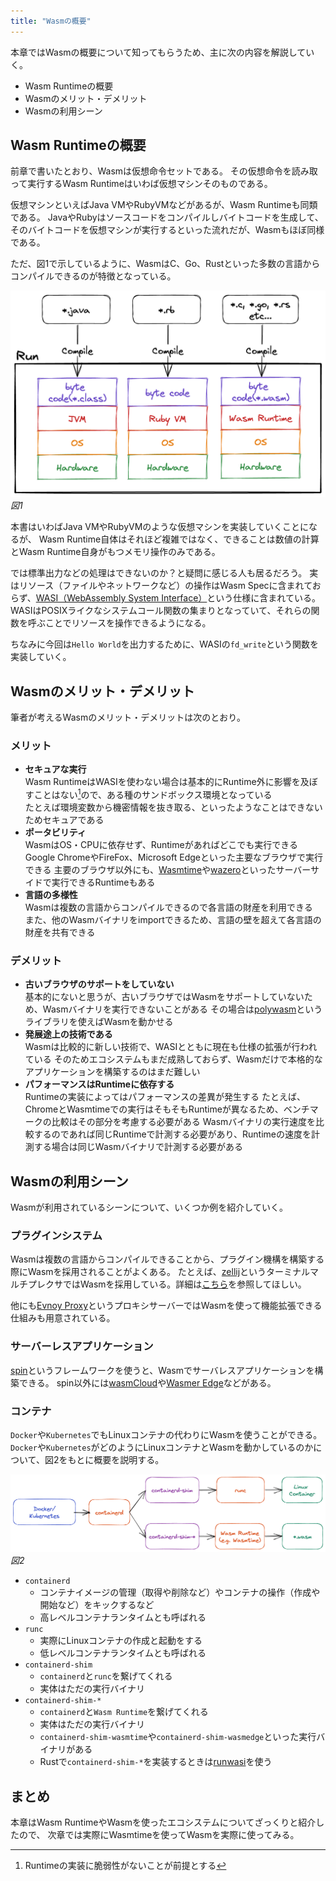 ```yaml
---
title: "Wasmの概要"
---
```


本章ではWasmの概要について知ってもらうため、主に次の内容を解説していく。

- Wasm Runtimeの概要
- Wasmのメリット・デメリット
- Wasmの利用シーン

## Wasm Runtimeの概要
前章で書いたとおり、Wasmは仮想命令セットである。
その仮想命令を読み取って実行するWasm Runtimeはいわば仮想マシンそのものである。

仮想マシンといえばJava VMやRubyVMなどがあるが、Wasm Runtimeも同類である。
JavaやRubyはソースコードをコンパイルしバイトコードを生成して、そのバイトコードを仮想マシンが実行するといった流れだが、Wasmもほぼ同様である。

ただ、図1で示しているように、WasmはC、Go、Rustといった多数の言語からコンパイルできるのが特徴となっている。

![](/images/about_wasm_runtime.png)
*図1*

本書はいわばJava VMやRubyVMのような仮想マシンを実装していくことになるが、
Wasm Runtime自体はそれほど複雑ではなく、できることは数値の計算とWasm Runtime自身がもつメモリ操作のみである。

では標準出力などの処理はできないのか？と疑問に感じる人も居るだろう。
実はリソース（ファイルやネットワークなど）の操作はWasm Specに含まれておらず、[WASI（WebAssembly System Interface）](https://wasi.dev)という仕様に含まれている。
WASIはPOSIXライクなシステムコール関数の集まりとなっていて、それらの関数を呼ぶことでリソースを操作できるようになる。

ちなみに今回は`Hello World`を出力するために、WASIの`fd_write`という関数を実装していく。

## Wasmのメリット・デメリット

筆者が考えるWasmのメリット・デメリットは次のとおり。

### メリット
- **セキュアな実行**  
  Wasm RuntimeはWASIを使わない場合は基本的にRuntime外に影響を及ぼすことはない[^1]ので、ある種のサンドボックス環境となっている  
  たとえば環境変数から機密情報を抜き取る、といったようなことはできないためセキュアである
- **ポータビリティ**  
  WasmはOS・CPUに依存せず、Runtimeがあればどこでも実行できる  
  Google ChromeやFireFox、Microsoft Edgeといった主要なブラウザで実行できる
  主要のブラウザ以外にも、[Wasmtime](https://wasmtime.dev)や[wazero](https://wazero.io)といったサーバーサイドで実行できるRuntimeもある
- **言語の多様性**   
  Wasmは複数の言語からコンパイルできるので各言語の財産を利用できる  
  また、他のWasmバイナリをimportできるため、言語の壁を超えて各言語の財産を共有できる

[^1]: Runtimeの実装に脆弱性がないことが前提とする

### デメリット
- **古いブラウザのサポートをしていない**  
  基本的にないと思うが、古いブラウザではWasmをサポートしていないため、Wasmバイナリを実行できないことがある
  その場合は[polywasm](https://github.com/evanw/polywasm)というライブラリを使えばWasmを動かせる
- **発展途上の技術である**  
  Wasmは比較的に新しい技術で、WASIとともに現在も仕様の拡張が行われている
  そのためエコシステムもまだ成熟しておらず、Wasmだけで本格的なアプリケーションを構築するのはまだ難しい
- **パフォーマンスはRuntimeに依存する**  
  Runtimeの実装によってはパフォーマンスの差異が発生する
  たとえば、ChromeとWasmtimeでの実行はそもそもRuntimeが異なるため、ベンチマークの比較はその部分を考慮する必要がある
  Wasmバイナリの実行速度を比較するのであれば同じRuntimeで計測する必要があり、Runtimeの速度を計測する場合は同じWasmバイナリで計測する必要がある

## Wasmの利用シーン
Wasmが利用されているシーンについて、いくつか例を紹介していく。

### プラグインシステム
Wasmは複数の言語からコンパイルできることから、プラグイン機構を構築する際にWasmを採用されることがよくある。
たとえば、[zellij](https://github.com/zellij-org/zellij)というターミナルマルチプレクサではWasmを採用している。詳細は[こちら](https://zellij.dev/news/new-plugin-system/)を参照してほしい。

他にも[Evnoy Proxy](https://www.envoyproxy.io)というプロキシサーバーではWasmを使って機能拡張できる仕組みも用意されている。

### サーバーレスアプリケーション
[spin](https://developer.fermyon.com/spin)というフレームワークを使うと、Wasmでサーバレスアプリケーションを構築できる。
spin以外には[wasmCloud](https://wasmcloud.com)や[Wasmer Edge](https://wasmer.io/products/edge)などがある。

### コンテナ
`Docker`や`Kubernetes`でもLinuxコンテナの代わりにWasmを使うことができる。
`Docker`や`Kubernetes`がどのようにLinuxコンテナとWasmを動かしているのかについて、図2をもとに概要を説明する。

![](/images/containerd_shim.png)
*図2*

- `containerd`
  - コンテナイメージの管理（取得や削除など）やコンテナの操作（作成や開始など）をキックするなど
  - 高レベルコンテナランタイムとも呼ばれる
- `runc`
  - 実際にLinuxコンテナの作成と起動をする
  - 低レベルコンテナランタイムとも呼ばれる
- `containerd-shim`
  - `containerd`と`runc`を繋げてくれる
  - 実体はただの実行バイナリ
- `containerd-shim-*`
  - `containerd`と`Wasm Runtime`を繋げてくれる
  - 実体はただの実行バイナリ
  - `containerd-shim-wasmtime`や`containerd-shim-wasmedge`といった実行バイナリがある
  - Rustで`containerd-shim-*`を実装するときは[runwasi](https://github.com/containerd/runwasi)を使う

## まとめ
本章はWasm RuntimeやWasmを使ったエコシステムについてざっくりと紹介したので、
次章では実際にWasmtimeを使ってWasmを実際に使ってみる。

